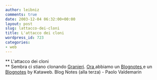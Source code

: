 ```yaml
---
author: leibniz
comments: true
date: 2003-12-04 06:32:00+00:00
layout: post
slug: lattacco-dei-cloni
title: L'attacco dei cloni
wordpress_id: 723
categories:
- web
---
```


 **   L'attacco dei cloni   
** Sembra ci stiano clonando  [ Granieri](http://www.bookcafe.net/blog/).  [ Ora ](http://paolo.evectors.it/italian/2003/12/03.html#a1989)abbiamo un  [ Blognotes ](http://www.blognotes.it/)e un  [ Blognotes](http://blog.kataweb.it/kwblog/page/MRTBD/blog) by Kataweb.
  Blog Notes (alla terza) - Paolo Valdemarin

